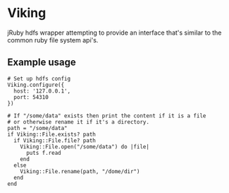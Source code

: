 # Viking

jRuby hdfs wrapper attempting to provide an interface that's similar to the common ruby file system api's.

## Example usage

    # Set up hdfs config
    Viking.configure({
      host: '127.0.0.1',
      port: 54310
    })

    # If "/some/data" exists then print the content if it is a file
    # or otherwise rename it if it's a directory.
    path = "/some/data"
    if Viking::File.exists? path
      if Viking::File.file? path
        Viking::File.open("/some/data") do |file|
          puts f.read
        end
      else
        Viking::File.rename(path, "/dome/dir")
      end
    end
